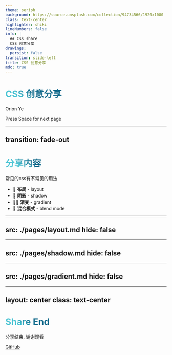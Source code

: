```yaml
---
theme: seriph
background: https://source.unsplash.com/collection/94734566/1920x1080
class: text-center
highlighter: shiki
lineNumbers: false
info: |
  ## Css share
  CSS 创意分享
drawings:
  persist: false
transition: slide-left
title: CSS 创意分享
mdc: true
---
```


# CSS 创意分享

Orion Ye

<div class="pt-12">
  <span @click="$slidev.nav.next" class="px-2 py-1 rounded cursor-pointer" hover="bg-white bg-opacity-10">
    Press Space for next page <carbon:arrow-right class="inline"/>
  </span>
</div>

<div class="abs-br m-6 flex gap-2">
  <a href="https://github.com/ikomom/css-share-slidev" target="_blank" alt="GitHub"
    class="text-xl slidev-icon-btn opacity-50 !border-none !hover:text-white">
    <carbon-logo-github />
  </a>
</div>

<!--
The last comment block of each slide will be treated as slide notes. It will be visible and editable in Presenter Mode along with the slide. [Read more in the docs](https://sli.dev/guide/syntax.html#notes)
-->

---
transition: fade-out
---

# 分享内容

常见的css有不常见的用法

- 📝 **布局** - layout
- 🎨 **阴影** - shadow
- 🧑‍💻 **渐变** - gradient
- 🤹 **混合模式** - blend mode

[//]: # (- 🎥 **滤镜** - filter)

[//]: # (- 📤 **SVG 滤镜** - svg filter)

[//]: # (- 🛠 **伪元素** - pseudo element)

[//]: # (- 🌊 **波浪效果** - wave effect)

[//]: # (- 🦼 **滚动视差** - scrolling parallax)

[//]: # (- ✨ **3D**)

<!--
You can have `style` tag in markdown to override the style for the current page.
Learn more: https://sli.dev/guide/syntax#embedded-styles
-->

<style>
h1 {
  background-color: #2B90B6;
  background-image: linear-gradient(45deg, #4EC5D4 10%, #146b8c 20%);
  background-size: 100%;
  -webkit-background-clip: text;
  -moz-background-clip: text;
  -webkit-text-fill-color: transparent;
  -moz-text-fill-color: transparent;
}
</style>

<!--
Here is another comment.
-->

---
src: ./pages/layout.md
hide: false
---

---
src: ./pages/shadow.md
hide: false
---

---
src: ./pages/gradient.md
hide: false
---


---
layout: center
class: text-center
---

# Share End

分享结束, 谢谢观看

[GitHub](https://github.com/slidevjs/slidev) 
